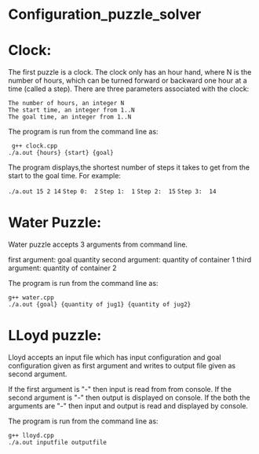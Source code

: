 # Configuration_puzzle_solver

# Clock:

The first puzzle is a clock. The clock only has an hour hand, where N is the number of hours, which can be turned 
forward or backward one hour at a time (called a step). There are three parameters associated with the clock:

    The number of hours, an integer N
    The start time, an integer from 1..N
    The goal time, an integer from 1..N

The program is run from the command line as:

   ` g++ clock.cpp`</br>
   `./a.out {hours} {start} {goal}`

The program displays,the shortest number of steps it takes to get from the start to the goal
time. For example:

  `./a.out 15 2 14`
    `Step 0:  2`
    `Step 1:  1`
    `Step 2:  15`
    `Step 3:  14`


# Water Puzzle:

Water puzzle accepts 3 arguments from command line.

first argument: goal quantity
second argument: quantity of container 1
third argument: quantity of container 2

The program is run from the command line as:

  `g++ water.cpp`</br>
  `./a.out {goal} {quantity of jug1} {quantity of jug2}`



	
# LLoyd puzzle:

Lloyd accepts an input file which has input configuration and goal configuration given as first argument and writes to output file given as second argument.

If the first argument is "-" then input is read from from console.
If the second argument is "-" then output is displayed on console.
If the both the arguments are "-" then input and output is read and displayed by console.

The program is run from the command line as:

  `g++ lloyd.cpp`</br>
   `./a.out inputfile outputfile`
	
